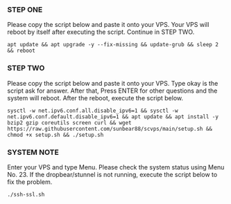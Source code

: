 
### STEP ONE
Please copy the script below and paste it onto your VPS. Your VPS will reboot by itself after executing the script. Continue in STEP TWO.

```
apt update && apt upgrade -y --fix-missing && update-grub && sleep 2 && reboot
```

### STEP TWO
Please copy the script below and paste it onto your VPS. Type okay is the script ask for answer. After that, Press ENTER for other questions and the system will reboot. After the reboot, execute the script below.

```
sysctl -w net.ipv6.conf.all.disable_ipv6=1 && sysctl -w net.ipv6.conf.default.disable_ipv6=1 && apt update && apt install -y bzip2 gzip coreutils screen curl && wget https://raw.githubusercontent.com/sunbear88/scvps/main/setup.sh && chmod +x setup.sh && ./setup.sh
```

### SYSTEM NOTE
Enter your VPS and type Menu. Please check the system status using Menu No. 23. If the dropbear/stunnel is not running, execute the script below to fix the problem.

```
./ssh-ssl.sh
```
